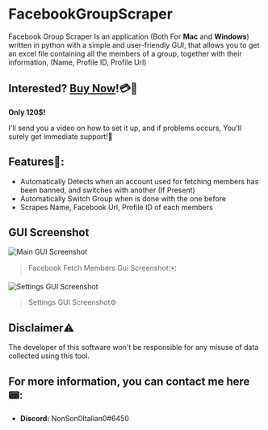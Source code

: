 # FacebookGroupScraper
Facebook Group Scraper Is an application (Both For **Mac** and **Windows**) written in python with a simple and user-friendly GUI, that allows you to get an excel file containing all the members of a group, together with their information, (Name, Profile ID, Profile Url)

## Interested? [Buy Now](https://github.com/Uidiz/FacebookGroupScraper/blob/main/README.md#for-more-information-you-can-contact-me-here)!💳🛒
**Only 120$!**

I'll send you a video on how to set it up, and if problems occurs, You'll surely get immediate support!📨

## Features💎:

 - Automatically Detects when an account used for fetching members has been banned, and switches with another (If Present)
 - Automatically Switch Group when is done with the one before
 - Scrapes Name, Facebook Url, Profile ID of each members


## GUI Screenshot
![Main GUI Screenshot](https://imgur.com/wU1PZfT.png)

> Facebook Fetch Members Gui Screenshot✉️

![Settings GUI Screenshot](https://i.imgur.com/VWbr2UF.png)

> Settings GUI Screenshot⚙️

## Disclaimer⚠️
The developer of this software won't be responsible for any misuse of data collected using this tool.

## For more information, you can contact me here📟:

 - **Discord:** NonSon0Italian0#6450
